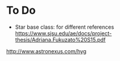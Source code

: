 # To Do
- Star base class: for different references
https://www.sjsu.edu/ae/docs/project-thesis/Adriana.Fukuzato%20S15.pdf

http://www.astronexus.com/hyg
